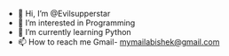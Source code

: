 - 👋 Hi, I’m @Evilsupperstar
- 👀 I’m interested in Programming 
- 🌱 I’m currently learning Python 
-  📫 How to reach me Gmail- mymailabishek@gmail.com

<!---
Evilsupperstar/Evilsupperstar is a ✨ special ✨ repository because its `README.md` (this file) appears on your GitHub profile.
You can click the Preview link to take a look at your changes.
--->
